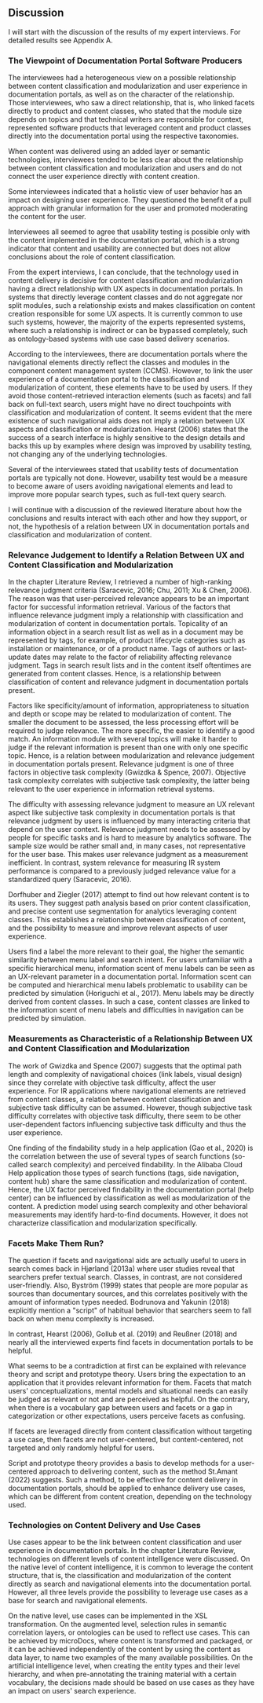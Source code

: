 ## Discussion

I will start with the discussion of the results of my expert interviews. For detailed results see Appendix A.

### The Viewpoint of Documentation Portal Software Producers

The interviewees had a heterogeneous view on a possible relationship between content classification and modularization and user experience in documentation portals, as well as on the character of the relationship. Those interviewees, who saw a direct relationship, that is, who linked facets directly to product and content classes, who stated that the module size depends on topics and that technical writers are responsible for context, represented software products that leveraged content and product classes directly into the documentation portal using the respective taxonomies.

When content was delivered using an added layer or semantic technologies, interviewees tended to be less clear about the relationship between content classification and modularization and users and do not connect the user experience directly with content creation.

Some interviewees indicated that a holistic view of user behavior has an impact on designing user experience. They questioned the benefit of a pull approach with granular information for the user and promoted moderating the content for the user.

Interviewees all seemed to agree that usability testing is possible only with the content implemented in the documentation portal, which is a strong indicator that content and usability are connected but does not allow conclusions about the role of content classification.

From the expert interviews, I can conclude, that the technology used in content delivery is decisive for content classification and modularization having a direct relationship with UX aspects in documentation portals. In systems that directly leverage content classes and do not aggregate nor split modules, such a relationship exists and makes classification on content creation responsible for some UX aspects. It is currently common to use such systems, however, the majority of the experts represented systems, where such a relationship is indirect or can be bypassed completely, such as ontology-based systems with use case based delivery scenarios.

According to the interviewees, there are documentation portals where the navigational elements directly reflect the classes and modules in the component content management system (CCMS). However, to link the user experience of a documentation portal to the classification and modularization of content, these elements have to be used by users. If they avoid those content-retrieved interaction elements (such as facets) and fall back on full-text search, users might have no direct touchpoints with classification and modularization of content. It seems evident that the mere existence of such navigational aids does not imply a relation between UX aspects and classification or modularization. Hearst (2006) states that the success of a search interface is highly sensitive to the design details and backs this up by examples where design was improved by usability testing, not changing any of the underlying technologies.

Several of the interviewees stated that usability tests of documentation portals are typically not done. However, usability test would be a measure to become aware of users avoiding navigational elements and lead to improve more popular search types, such as full-text query search.

I will continue with a discussion of the reviewed literature about how the conclusions and results interact with each other and how they support, or not, the hypothesis of a relation between UX in documentation portals and classification and modularization of content.

### Relevance Judgement to Identify a Relation Between UX and Content Classification and Modularization

In the chapter Literature Review, I retrieved a number of high-ranking relevance judgment criteria (Saracevic, 2016; Chu, 2011; Xu & Chen, 2006). The reason was that user-perceived relevance appears to be an important factor for successful information retrieval. Various of the factors that influence relevance judgment imply a relationship with classification and modularization of content in documentation portals. Topicality of an information object in a search result list as well as in a document may be represented by tags, for example, of product lifecycle categories such as installation or maintenance, or of a product name. Tags of authors or last-update dates may relate to the factor of reliability affecting relevance judgment. Tags in search result lists and in the content itself oftentimes are generated from content classes. Hence, is a relationship between classification of content and relevance judgment in documentation portals present.

Factors like specificity/amount of information, appropriateness to situation and depth or scope may be related to modularization of content. The smaller the document to be assessed, the less processing effort will be required to judge relevance. The more specific, the easier to identify a good match. An information module with several topics will make it harder to judge if the relevant information is present than one with only one specific topic. Hence, is a relation between modularization and relevance judgement in documentation portals present. Relevance judgment is one of three factors in objective task complexity (Gwizdka & Spence, 2007). Objective task complexity correlates with subjective task complexity, the latter being relevant to the user experience in information retrieval systems.

The difficulty with assessing relevance judgment to measure an UX relevant aspect like subjective task complexity in documentation portals is that relevance judgment by users is influenced by many interacting criteria that depend on the user context. Relevance judgment needs to be assessed by people for specific tasks and is hard to measure by analytics software. The sample size would be rather small and, in many cases, not representative for the user base. This makes user relevance judgment as a measurement inefficient. In contrast, system relevance for measuring IR system performance is compared to a previously judged relevance value for a standardized query (Saracevic, 2016).

Dorfhuber and Ziegler (2017) attempt to find out how relevant content is to its users. They suggest path analysis based on prior content classification, and precise content use segmentation for analytics leveraging content classes. This establishes a relationship between classification of content, and the possibility to measure and improve relevant aspects of user experience.

Users find a label the more relevant to their goal, the higher the semantic similarity between menu label and search intent. For users unfamiliar with a specific hierarchical menu, information scent of menu labels can be seen as an UX-relevant parameter in a documentation portal. Information scent can be computed and hierarchical menu labels problematic to usability can be predicted by simulation (Horiguchi et al., 2017). Menu labels may be directly derived from content classes. In such a case, content classes are linked to the information scent of menu labels and difficulties in navigation can be predicted by simulation.

### Measurements as Characteristic of a Relationship Between UX and Content Classification and Modularization

The work of Gwizdka and Spence (2007) suggests that the optimal path length and complexity of navigational choices (link labels, visual design) since they correlate with objective task difficulty, affect the user experience. For IR applications where navigational elements are retrieved from content classes, a relation between content classification and subjective task difficulty can be assumed. However, though subjective task difficulty correlates with objective task difficulty, there seem to be other user-dependent factors influencing subjective task difficulty and thus the user experience.

One finding of the findability study in a help application (Gao et al., 2020) is the correlation between the use of several types of search functions (so-called search complexity) and perceived findability. In the Alibaba Cloud Help application those types of search functions (tags, side navigation, content hub) share the same classification and modularization of content. Hence, the UX factor perceived findability in the documentation portal (help center) can be influenced by classification as well as modularization of the content. A prediction model using search complexity and other behavioral measurements may identify hard-to-find documents. However, it does not characterize classification and modularization specifically.

### Facets Make Them Run?

The question if facets and navigational aids are actually useful to users in search comes back in Hjørland (2013a) where user studies reveal that searchers prefer textual search. Classes, in contrast, are not considered user-friendly. Also, Byström (1999) states that people are more popular as sources than documentary sources, and this correlates positively with the amount of information types needed. Bodrunova and Yakunin (2018) explicitly mention a "script" of habitual behavior that searchers seem to fall back on when menu complexity is increased.

In contrast, Hearst (2006), Gollub et al. (2019) and Reußner (2018) and nearly all the interviewed experts find facets in documentation portals to be helpful.

What seems to be a contradiction at first can be explained with relevance theory and script and prototype theory. Users bring the expectation to an application that it provides relevant information for them. Facets that match users' conceptualizations, mental models and situational needs can easily be judged as relevant or not and are perceived as helpful. On the contrary, when there is a vocabulary gap between users and facets or a gap in categorization or other expectations, users perceive facets as confusing.

If facets are leveraged directly from content classification without targeting a use case, then facets are not user-centered, but content-centered, not targeted and only randomly helpful for users.

Script and prototype theory provides a basis to develop methods for a user-centered approach to delivering content, such as the method St.Amant (2022) suggests. Such a method, to be effective for content delivery in documentation portals, should be applied to enhance delivery use cases, which can be different from content creation, depending on the technology used.

### Technologies on Content Delivery and Use Cases

Use cases appear to be the link between content classification and user experience in documentation portals. In the chapter Literature Review, technologies on different levels of content intelligence were discussed. On the native level of content intelligence, it is common to leverage the content structure, that is, the classification and modularization of the content directly as search and navigational elements into the documentation portal. However, all three levels provide the possibility to leverage use cases as a base for search and navigational elements.

On the native level, use cases can be implemented in the XSL transformation. On the augmented level, selection rules in semantic correlation layers, or ontologies can be used to reflect use cases. This can be achieved by microDocs, where content is transformed and packaged, or it can be achieved independently of the content by using the content as data layer, to name two examples of the many available possibilities. On the artificial intelligence level, when creating the entity types and their level hierarchy, and when pre-annotating the training material with a certain vocabulary, the decisions made should be based on use cases as they have an impact on users' search experience.
